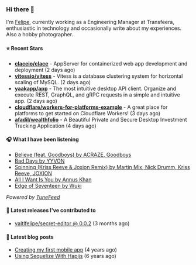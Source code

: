 ### Hi there 👋

I'm [Felipe](https://felipevm.com), currently working as a Engineering Manager at Transfeera, enthusiastic in technology and occasionally write about my experiences. Also a hobby photographer.

#### ⭐ Recent Stars
- **[claceio/clace](https://github.com/claceio/clace)** - AppServer for containerized web app development and deployment (2 days ago)
- **[vitessio/vitess](https://github.com/vitessio/vitess)** - Vitess is a database clustering system for horizontal scaling of MySQL. (2 days ago)
- **[yaakapp/app](https://github.com/yaakapp/app)** - The most intuitive desktop API client. Organize and execute REST, GraphQL, and gRPC requests in a simple and intuitive app. (2 days ago)
- **[cloudflare/workers-for-platforms-example](https://github.com/cloudflare/workers-for-platforms-example)** - A great place for platforms to get started on Cloudflare Workers! (3 days ago)
- **[afadil/wealthfolio](https://github.com/afadil/wealthfolio)** - A Beautiful Private and Secure Desktop Investment Tracking Application (4 days ago)

#### 🎧 What I have been listening
- [Believe (feat. Goodboys) by ACRAZE, Goodboys](https://open.spotify.com/track/6h5y2LCqCQudsCarn61CNE)
- [Bad Days by YYVON](https://open.spotify.com/track/5x6VcHpdyBzwRYh88bkFQb)
- [Spinning (Kriss Reeve &amp; Joxion Remix) by Martin Mix, Nick Drumm, Kriss Reeve, JOXION](https://open.spotify.com/track/6PA5k1B4nfUMA5DQnKcODL)
- [All I Want Is You by Annus Khan](https://open.spotify.com/track/0MRrwquELWtUMarjZBtwoh)
- [Edge of Seventeen by Wuki](https://open.spotify.com/track/5IFSvSEeCAvvBEQ85poqKB)

_Powered by [TuneFeed](https://tunefeed.app?ref=valtlfelipe-gh-profile)_ 

#### 🚀 Latest releases I've contributed to


- [valtlfelipe/secret-editor @ 0.0.2](https://github.com/valtlfelipe/secret-editor/releases/tag/0.0.2) (3 months ago)

#### 📄 Latest blog posts
- [Creating my first mobile app](https://felipevm.com/posts/creating-my-first-mobile-app/) (4 years ago)
- [Using Sequelize With Hapijs](https://felipevm.com/posts/using-sequelize-with-hapijs/) (6 years ago)
